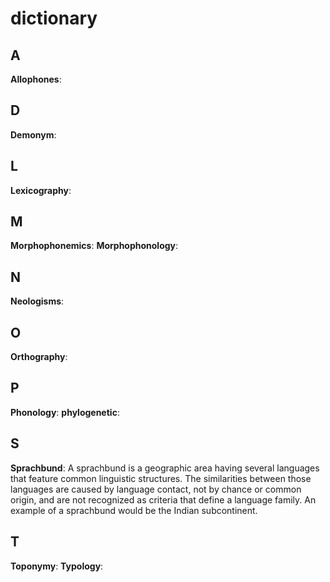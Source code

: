 # dictionary
## A
**Allophones**:

## D
**Demonym**:

## L
**Lexicography**:

## M
**Morphophonemics**:
**Morphophonology**:

## N
**Neologisms**:

## O
**Orthography**:

## P
**Phonology**:
**phylogenetic**:

## S
**Sprachbund**: A sprachbund is a geographic area having several languages that feature common linguistic structures. The similarities between those languages are caused by language contact, not by chance or common origin, and are not recognized as criteria that define a language family. An example of a sprachbund would be the Indian subcontinent.

## T
**Toponymy**:
**Typology**:
